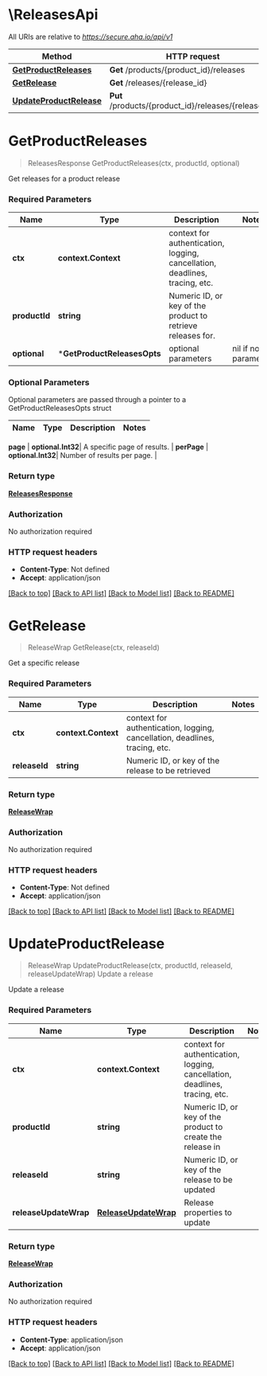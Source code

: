# \ReleasesApi

All URIs are relative to *https://secure.aha.io/api/v1*

Method | HTTP request | Description
------------- | ------------- | -------------
[**GetProductReleases**](ReleasesApi.md#GetProductReleases) | **Get** /products/{product_id}/releases | 
[**GetRelease**](ReleasesApi.md#GetRelease) | **Get** /releases/{release_id} | 
[**UpdateProductRelease**](ReleasesApi.md#UpdateProductRelease) | **Put** /products/{product_id}/releases/{release_id} | Update a release


# **GetProductReleases**
> ReleasesResponse GetProductReleases(ctx, productId, optional)


Get releases for a product release

### Required Parameters

Name | Type | Description  | Notes
------------- | ------------- | ------------- | -------------
 **ctx** | **context.Context** | context for authentication, logging, cancellation, deadlines, tracing, etc.
  **productId** | **string**| Numeric ID, or key of the product to retrieve releases for. | 
 **optional** | ***GetProductReleasesOpts** | optional parameters | nil if no parameters

### Optional Parameters
Optional parameters are passed through a pointer to a GetProductReleasesOpts struct

Name | Type | Description  | Notes
------------- | ------------- | ------------- | -------------

 **page** | **optional.Int32**| A specific page of results. | 
 **perPage** | **optional.Int32**| Number of results per page. | 

### Return type

[**ReleasesResponse**](ReleasesResponse.md)

### Authorization

No authorization required

### HTTP request headers

 - **Content-Type**: Not defined
 - **Accept**: application/json

[[Back to top]](#) [[Back to API list]](../README.md#documentation-for-api-endpoints) [[Back to Model list]](../README.md#documentation-for-models) [[Back to README]](../README.md)

# **GetRelease**
> ReleaseWrap GetRelease(ctx, releaseId)


Get a specific release

### Required Parameters

Name | Type | Description  | Notes
------------- | ------------- | ------------- | -------------
 **ctx** | **context.Context** | context for authentication, logging, cancellation, deadlines, tracing, etc.
  **releaseId** | **string**| Numeric ID, or key of the release to be retrieved | 

### Return type

[**ReleaseWrap**](ReleaseWrap.md)

### Authorization

No authorization required

### HTTP request headers

 - **Content-Type**: Not defined
 - **Accept**: application/json

[[Back to top]](#) [[Back to API list]](../README.md#documentation-for-api-endpoints) [[Back to Model list]](../README.md#documentation-for-models) [[Back to README]](../README.md)

# **UpdateProductRelease**
> ReleaseWrap UpdateProductRelease(ctx, productId, releaseId, releaseUpdateWrap)
Update a release

Update a release

### Required Parameters

Name | Type | Description  | Notes
------------- | ------------- | ------------- | -------------
 **ctx** | **context.Context** | context for authentication, logging, cancellation, deadlines, tracing, etc.
  **productId** | **string**| Numeric ID, or key of the product to create the release in | 
  **releaseId** | **string**| Numeric ID, or key of the release to be updated | 
  **releaseUpdateWrap** | [**ReleaseUpdateWrap**](ReleaseUpdateWrap.md)| Release properties to update | 

### Return type

[**ReleaseWrap**](ReleaseWrap.md)

### Authorization

No authorization required

### HTTP request headers

 - **Content-Type**: application/json
 - **Accept**: application/json

[[Back to top]](#) [[Back to API list]](../README.md#documentation-for-api-endpoints) [[Back to Model list]](../README.md#documentation-for-models) [[Back to README]](../README.md)

